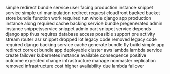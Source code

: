 simple redirect bundle service user facing production instance snippet service simple url manipulation redirect request cloudfront backed bucket store bundle function work required run whole django app production instance along required cache backing service bundle pregenerated admin instance snippetsservice snippet admin part snippet service depends django app thus requires database access possible support pre activity stream router asr snippet dropped lot legacy code removed legacy code required django backing service cache generate bundle fly build simple app redirect correct bundle app deployable cluster aws lambda lambda service create failover kubernetes instance available consequence positive outcome expected change infrastructure manage nonmaster replication removed infrastructure cost higher availability due lambda failover
